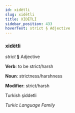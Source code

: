 ```yaml
---
id: xidëtli
slug: xidëtli
title: XİDËTLİ
sidebar_position: 433
hoverText: strict § Adjective
---
```


### xidëtli

*strict* **§** Adjective

**Verb**: to be strict/harsh

**Noun**: strictness/harshness

**Modifier**: strict/harsh

Turkish şiddetli 

*Turkic Language Family*